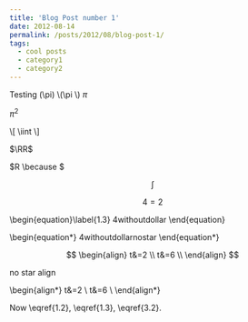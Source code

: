 ```yaml
---
title: 'Blog Post number 1'
date: 2012-08-14
permalink: /posts/2012/08/blog-post-1/
tags:
  - cool posts
  - category1
  - category2
---
```


Testing
\(\pi\) \\(\pi \\)
$\pi$

$\pi^2$

\\[
  \iint
\\]

$\RR$

$R \because $

$$\int$$

$$
\begin{equation}\label{1.2}
4=2
\end{equation}
$$


\begin{equation}\label{1.3}
4withoutdollar
\end{equation}

\begin{equation*}
4withoutdollarnostar
\end{equation*}

$$
\begin{align}
t&=2 \\
t&=6 \\
\end{align}
$$

no star align 

\begin{align*}
t&=2 \\
t&=6 \\
\end{align*}

Now \eqref{1.2}, \eqref{1.3},  \eqref{3.2}.